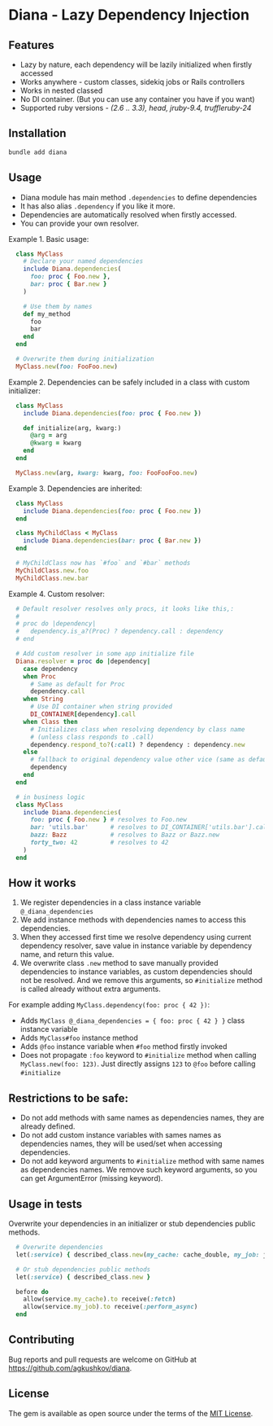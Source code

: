 # Diana - Lazy Dependency Injection

## Features

- Lazy by nature, each dependency will be lazily initialized when firstly
  accessed
- Works anywhere - custom classes, sidekiq jobs or Rails controllers
- Works in nested classed
- No DI container. (But you can use any container you have if you want)
- Supported ruby versions - *(2.6 .. 3.3), head, jruby-9.4, truffleruby-24*

## Installation

```bash
bundle add diana
```

## Usage

- Diana module has main method `.dependencies` to define dependencies
- It has also alias `.dependency` if you like it more.
- Dependencies are automatically resolved when firstly accessed.
- You can provide your own resolver.

Example 1. Basic usage:

```ruby
  class MyClass
    # Declare your named dependencies
    include Diana.dependencies(
      foo: proc { Foo.new },
      bar: proc { Bar.new }
    )

    # Use them by names
    def my_method
      foo
      bar
    end
  end

  # Overwrite them during initialization
  MyClass.new(foo: FooFoo.new)
```

Example 2. Dependencies can be safely included in a class with custom initializer:

```ruby
  class MyClass
    include Diana.dependencies(foo: proc { Foo.new })

    def initialize(arg, kwarg:)
      @arg = arg
      @kwarg = kwarg
    end
  end

  MyClass.new(arg, kwarg: kwarg, foo: FooFooFoo.new)
```

Example 3. Dependencies are inherited:

```ruby
  class MyClass
    include Diana.dependencies(foo: proc { Foo.new })
  end

  class MyChildClass < MyClass
    include Diana.dependencies(bar: proc { Bar.new })
  end

  # MyChildClass now has `#foo` and `#bar` methods
  MyChildClass.new.foo
  MyChildClass.new.bar
```

Example 4. Custom resolver:

```ruby
  # Default resolver resolves only procs, it looks like this,:
  #
  # proc do |dependency|
  #   dependency.is_a?(Proc) ? dependency.call : dependency
  # end

  # Add custom resolver in some app initialize file
  Diana.resolver = proc do |dependency|
    case dependency
    when Proc
      # Same as default for Proc
      dependency.call
    when String
      # Use DI container when string provided
      DI_CONTAINER[dependency].call
    when Class then
      # Initializes class when resolving dependency by class name
      # (unless class responds to .call)
      dependency.respond_to?(:call) ? dependency : dependency.new
    else
      # fallback to original dependency value other vice (same as default)
      dependency
    end
  end

  # in business logic
  class MyClass
    include Diana.dependencies(
      foo: proc { Foo.new } # resolves to Foo.new
      bar: 'utils.bar'      # resolves to DI_CONTAINER['utils.bar'].call
      bazz: Bazz            # resolves to Bazz or Bazz.new
      forty_two: 42         # resolves to 42
    )
  end
```

## How it works

1) We register dependencies in a class instance variable `@_diana_dependencies`
2) We add instance methods with dependencies names to access this dependencies.
3) When they accessed first time we resolve dependency using current
   dependency resolver, save value in instance variable by dependency
   name, and return this value.
4) We overwrite class `.new` method to save manually provided dependencies to
   instance variables, as custom dependencies should not be resolved.
   And we remove this arguments, so `#initialize` method is called already
   without extra arguments.

For example adding `MyClass.dependency(foo: proc { 42 })`:

- Adds `MyClass @_diana_dependencies = { foo: proc { 42 } }` class instance
  variable
- Adds `MyClass#foo` instance method
- Adds `@foo` instance variable when `#foo` method firstly invoked
- Does not propagate `:foo` keyword to `#initialize` method when calling
  `MyClass.new(foo: 123)`. Just directly assigns `123` to `@foo` before calling
  `#initialize`

## Restrictions to be safe:

- Do not add methods with same names as dependencies names,
  they are already defined.
- Do not add custom instance variables with sames names as dependencies names,
  they will be used/set when accessing dependencies.
- Do not add keyword arguments to `#initialize` method with same names as
  dependencies names. We remove such keyword arguments, so you can get
  ArgumentError (missing keyword).

## Usage in tests

Overwrite your dependencies in an initializer or stub dependencies public
methods.

```ruby
  # Overwrite dependencies
  let(:service) { described_class.new(my_cache: cache_double, my_job: job_double) }

  # Or stub dependencies public methods
  let(:service) { described_class.new }

  before do
    allow(service.my_cache).to receive(:fetch)
    allow(service.my_job).to receive(:perform_async)
  end
```

## Contributing

Bug reports and pull requests are welcome on GitHub at https://github.com/agkushkov/diana.

## License

The gem is available as open source under the terms of the
[MIT License](https://opensource.org/licenses/MIT).
